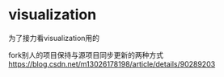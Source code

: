 # visualization
为了接力看visualization用的

fork别人的项目保持与源项目同步更新的两种方式<https://blog.csdn.net/m13026178198/article/details/90289203>
